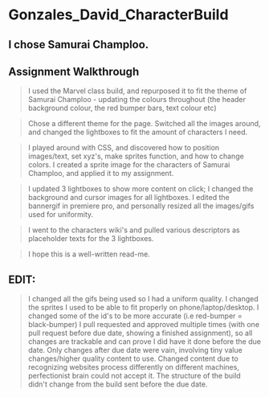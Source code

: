 # Gonzales_David_CharacterBuild

## I chose Samurai Champloo.

## Assignment Walkthrough

>I used the Marvel class build, and repurposed it to fit the theme of Samurai Champloo - updating the colours throughout (the
>header background colour, the red bumper bars, text colour etc)

>Chose a different theme for the page. Switched all the images around, and changed the lightboxes to fit the amount of characters I need.

>I played around with CSS, and discovered how to position images/text, set xyz's, make sprites function, and how to change colors.
>I created a sprite image for the characters of Samurai Champloo, and applied it to my assignment.

>I updated 3 lightboxes to show more content on click; I changed the background and cursor images for all lightboxes. 
>I edited the bannergif in premiere pro, and personally resized all the images/gifs used for uniformity.

>I went to the characters wiki's and pulled various descriptors as placeholder texts for the 3 lightboxes.

>I hope this is a well-written read-me.

## EDIT: 
>I changed all the gifs being used so I had a uniform quality. I changed the sprites I used to be able to fit properly on phone/laptop/desktop.
>I changed some of the id's to be more accurate (i.e red-bumper = black-bumper)
>I pull requested and approved multiple times (with one pull request before due date, showing a finished assignment), so all changes are trackable and can prove I did have it done before the due date. 
> Only changes after due date were vain, involving tiny value changes/higher quality content to use.
> Changed content due to recognizing websites process differently on different machines, perfectionist brain could not accept it.
> The structure of the build didn't change from the build sent before the due date.
